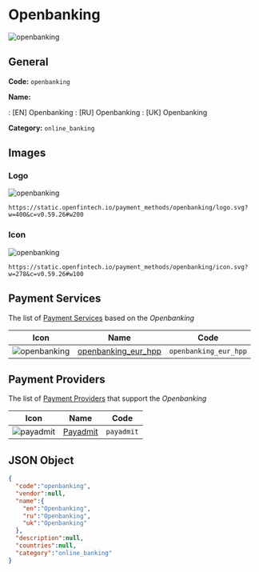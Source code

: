 
# Openbanking 
![openbanking](https://static.openfintech.io/payment_methods/openbanking/logo.svg?w=400&c=v0.59.26#w200)  

## General 
**Code:** `openbanking` 
 
**Name:** 
 
:	[EN] Openbanking 
:	[RU] Openbanking 
:	[UK] Openbanking 
 
**Category:** `online_banking` 
 

## Images 

### Logo 
![openbanking](https://static.openfintech.io/payment_methods/openbanking/logo.svg?w=400&c=v0.59.26#w200)  

```
https://static.openfintech.io/payment_methods/openbanking/logo.svg?w=400&c=v0.59.26#w200
```  

### Icon 
![openbanking](https://static.openfintech.io/payment_methods/openbanking/icon.svg?w=278&c=v0.59.26#w100)  

```
https://static.openfintech.io/payment_methods/openbanking/icon.svg?w=278&c=v0.59.26#w100
```  

## Payment Services 
 
The list of [Payment Services](/payment-services/) based on the _Openbanking_ 

|Icon|Name|Code| 
|:---:|:---:|:---:| 
|![openbanking](https://static.openfintech.io/payment_methods/openbanking/icon.svg?w=278&c=v0.59.26#w100) |[openbanking_eur_hpp](/payment-services/openbanking_eur_hpp/)|`openbanking_eur_hpp`| 
 

## Payment Providers 
 
The list of [Payment Providers](/payment-providers/) that support the _Openbanking_ 

|Icon|Name|Code| 
|:---:|:---:|:---:| 
|![payadmit](https://static.openfintech.io/payment_providers/payadmit/icon.svg?w=278&c=v0.59.26#w100) |[Payadmit](/payment-providers/payadmit/)|`payadmit`| 
 

## JSON Object 

```json
{
  "code":"openbanking",
  "vendor":null,
  "name":{
    "en":"Openbanking",
    "ru":"Openbanking",
    "uk":"Openbanking"
  },
  "description":null,
  "countries":null,
  "category":"online_banking"
}
```  
